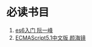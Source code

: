 # 必读书目

1. [es6入门 阮一峰](http://es6.ruanyifeng.com/)
1. [ECMAScript5.1中文版 颜海镜](http://yanhaijing.com/es5)